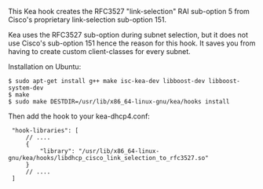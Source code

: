 This Kea hook creates the RFC3527 "link-selection" RAI sub-option 5 from Cisco's proprietary link-selection sub-option 151.

Kea uses the RFC3527 sub-option during subnet selection, but it does not use Cisco's sub-option 151 hence the reason for this hook.  It saves you from having to create custom client-classes for every subnet.


Installation on Ubuntu:

```
$ sudo apt-get install g++ make isc-kea-dev libboost-dev libboost-system-dev
$ make
$ sudo make DESTDIR=/usr/lib/x86_64-linux-gnu/kea/hooks install
```

Then add the hook to your kea-dhcp4.conf:

     "hook-libraries": [
         // ....
         {
             "library": "/usr/lib/x86_64-linux-gnu/kea/hooks/libdhcp_cisco_link_selection_to_rfc3527.so"
         }
         // ....
     ]
